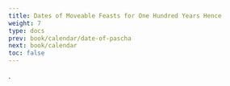 ```yaml
---
title: Dates of Moveable Feasts for One Hundred Years Hence
weight: 7
type: docs
prev: book/calendar/date-of-pascha
next: book/calendar
toc: false
---
```


.
